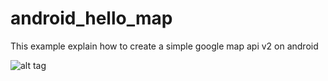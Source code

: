 android_hello_map
=================
This example explain how to create a simple google map api v2 on android

![alt tag](https://raw.github.com/nghenglim/android_hello_map/master/img/img_api.png)